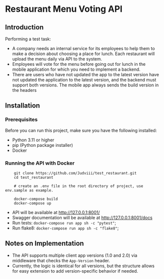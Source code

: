 # Restaurant Menu Voting API

## Introduction
Performing a test task:
- A company needs an internal service for its employees to help them
to make a decision about choosing a place for lunch. Each restaurant will upload the menu daily via API to the system.
- Employees will vote for the menu before going out for lunch in the mobile application
for which you need to implement a backend. 
- There are users who have not updated the app to the latest version have not updated the application to the latest version, and the backend must support both
versions. The mobile app always sends the build version in the headers
## Installation

### Prerequisites
Before you can run this project, make sure you have the following installed:

- Python 3.11 or higher
- pip (Python package installer)
- Docker

### Running the API with Docker
```shell
    git clone https://github.com/Judviii/test_restaurant.git
    cd test_restaurant

    # create an .env file in the root directory of project, use env.sample as example.

    docker-compose build
    docker-compose up
```
- API will be available at http://127.0.0.1:8001/
- Swagger documentation will be available at http://127.0.0.1:8001/docs
- Run tests: `docker-compose run app sh -c "pytest"`;
- Run flake8: `docker-compose run app sh -c "flake8"`;
## Notes on Implementation
- The API supports multiple client app versions (1.0 and 2.0) via middleware that checks the `App-Version` header.
- Currently, the logic is identical for all versions, but the structure allows for easy extension to add version-specific behavior if needed.
